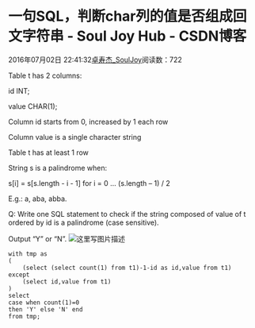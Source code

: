 # 一句SQL，判断char列的值是否组成回文字符串 - Soul Joy Hub - CSDN博客

2016年07月02日 22:41:32[卓寿杰_SoulJoy](https://me.csdn.net/u011239443)阅读数：722


Table t has 2 columns: 

id INT; 

value CHAR(1); 

Column id starts from 0, increased by 1 each row 

Column value is a single character string 

Table t has at least 1 row 

String s is a palindrome when: 

s[i] = s[s.length - i - 1] for i = 0 … (s.length – 1) / 2 

E.g.: a, aba, abba. 

Q: Write one SQL statement to check if the string composed of value of t ordered by id is a palindrome (case sensitive). 

Output “Y” or “N”. 
![这里写图片描述](https://img-blog.csdn.net/20160702222652376)

```
with tmp as 
(
    (select (select count(1) from t1)-1-id as id,value from t1)
except
    (select id,value from t1)
)
select 
case when count(1)=0 
then 'Y' else 'N' end 
from tmp;
```

